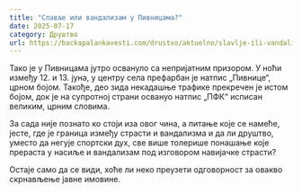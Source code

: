 ```yaml
---
title: "Славље или вандализам у Пивницама?"
date: 2025-07-17
category: Друштво
url: https://backapalankavesti.com/drustvo/aktuelno/slavlje-ili-vandalizam-u-pivnicama/
---
```


Тако је у Пивницама јутро освануло са непријатним призором. У ноћи између 12. и 13. јуна, у центру села префарбан је натпис „Пивнице“, црном бојом. Такође, део зида некадашње трафике прекречен је истом бојом, док је на супротној страни освануо натпис „ПФК“ исписан великим, црним словима.

За сада није познато ко стоји иза овог чина, а питање које се намеће, јесте, где је граница између страсти и вандализма и да ли друштво, уместо да негује спортски дух, све више толерише понашање које прераста у насиље и вандализам под изговором навијачке страсти?

Остаје само да се види, хоће ли неко преузети одговорност за овакво скрнављење јавне имовине.
